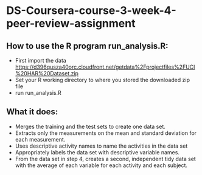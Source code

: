 # DS-Coursera-course-3-week-4-peer-review-assignment

## How to use the R program run_analysis.R:
* First import the data https://d396qusza40orc.cloudfront.net/getdata%2Fprojectfiles%2FUCI%20HAR%20Dataset.zip
* Set your R working directory to where you stored the downloaded zip file
* run run_analysis.R

## What it does:
* Merges the training and the test sets to create one data set.
* Extracts only the measurements on the mean and standard deviation for each measurement.
* Uses descriptive activity names to name the activities in the data set
* Appropriately labels the data set with descriptive variable names.
* From the data set in step 4, creates a second, independent tidy data set with the average of each variable for each activity and each subject.
